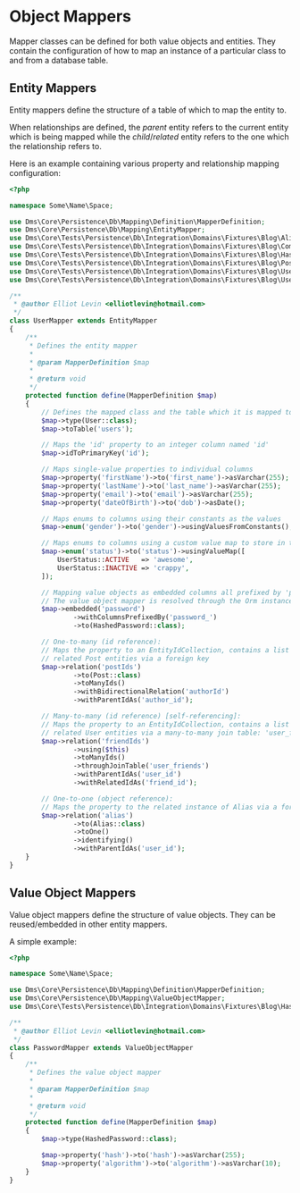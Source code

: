 Object Mappers
==============

Mapper classes can be defined for both value objects and entities. They contain the configuration
of how to map an instance of a particular class to and from a database table.

## Entity Mappers

Entity mappers define the structure of a table of which to map the entity to.

When relationships are defined, the *parent* entity refers to the current entity which
is being mapped while the *child*/*related* entity refers to the one which the relationship
refers to.

Here is an example containing various property and relationship mapping configuration:

```php
<?php

namespace Some\Name\Space;

use Dms\Core\Persistence\Db\Mapping\Definition\MapperDefinition;
use Dms\Core\Persistence\Db\Mapping\EntityMapper;
use Dms\Core\Tests\Persistence\Db\Integration\Domains\Fixtures\Blog\Alias;
use Dms\Core\Tests\Persistence\Db\Integration\Domains\Fixtures\Blog\Comment;
use Dms\Core\Tests\Persistence\Db\Integration\Domains\Fixtures\Blog\HashedPassword;
use Dms\Core\Tests\Persistence\Db\Integration\Domains\Fixtures\Blog\Post;
use Dms\Core\Tests\Persistence\Db\Integration\Domains\Fixtures\Blog\User;
use Dms\Core\Tests\Persistence\Db\Integration\Domains\Fixtures\Blog\UserStatus;

/**
 * @author Elliot Levin <elliotlevin@hotmail.com>
 */
class UserMapper extends EntityMapper
{
    /**
     * Defines the entity mapper
     *
     * @param MapperDefinition $map
     *
     * @return void
     */
    protected function define(MapperDefinition $map)
    {
        // Defines the mapped class and the table which it is mapped to
        $map->type(User::class);
        $map->toTable('users');

        // Maps the 'id' property to an integer column named 'id'
        $map->idToPrimaryKey('id');

        // Maps single-value properties to individual columns
        $map->property('firstName')->to('first_name')->asVarchar(255);
        $map->property('lastName')->to('last_name')->asVarchar(255);
        $map->property('email')->to('email')->asVarchar(255);
        $map->property('dateOfBirth')->to('dob')->asDate();

        // Maps enums to columns using their constants as the values
        $map->enum('gender')->to('gender')->usingValuesFromConstants();

        // Maps enums to columns using a custom value map to store in the db
        $map->enum('status')->to('status')->usingValueMap([
            UserStatus::ACTIVE   => 'awesome',
            UserStatus::INACTIVE => 'crappy',
        ]);

        // Mapping value objects as embedded columns all prefixed by 'password_'
        // The value object mapper is resolved through the Orm instance
        $map->embedded('password')
                ->withColumnsPrefixedBy('password_')
                ->to(HashedPassword::class);

        // One-to-many (id reference):
        // Maps the property to an EntityIdCollection, contains a list of integer ids of the
        // related Post entities via a foreign key
        $map->relation('postIds')
                ->to(Post::class)
                ->toManyIds()
                ->withBidirectionalRelation('authorId')
                ->withParentIdAs('author_id');

        // Many-to-many (id reference) [self-referencing]:
        // Maps the property to an EntityIdCollection, contains a list of integer ids of the
        // related User entities via a many-to-many join table: 'user_friends'
        $map->relation('friendIds')
                ->using($this)
                ->toManyIds()
                ->throughJoinTable('user_friends')
                ->withParentIdAs('user_id')
                ->withRelatedIdAs('friend_id');

        // One-to-one (object reference):
        // Maps the property to the related instance of Alias via a foreign key
        $map->relation('alias')
                ->to(Alias::class)
                ->toOne()
                ->identifying()
                ->withParentIdAs('user_id');
    }
}
```

## Value Object Mappers

Value object mappers define the structure of value objects. They can be reused/embedded in
other entity mappers.

A simple example:

```php
<?php

namespace Some\Name\Space;

use Dms\Core\Persistence\Db\Mapping\Definition\MapperDefinition;
use Dms\Core\Persistence\Db\Mapping\ValueObjectMapper;
use Dms\Core\Tests\Persistence\Db\Integration\Domains\Fixtures\Blog\HashedPassword;

/**
 * @author Elliot Levin <elliotlevin@hotmail.com>
 */
class PasswordMapper extends ValueObjectMapper
{
    /**
     * Defines the value object mapper
     *
     * @param MapperDefinition $map
     *
     * @return void
     */
    protected function define(MapperDefinition $map)
    {
        $map->type(HashedPassword::class);

        $map->property('hash')->to('hash')->asVarchar(255);
        $map->property('algorithm')->to('algorithm')->asVarchar(10);
    }
}
```
